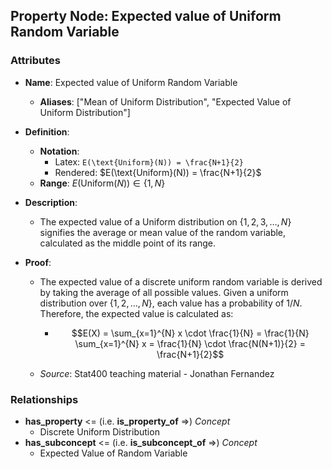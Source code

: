 ## Property Node: Expected value of Uniform Random Variable

### Attributes

- **Name**: Expected value of Uniform Random Variable
  - **Aliases**: ["Mean of Uniform Distribution", "Expected Value of Uniform Distribution"]

- **Definition**:
  - **Notation**:
    - Latex: `E(\text{Uniform}(N)) = \frac{N+1}{2}`
    - Rendered: $E(\text{Uniform}(N)) = \frac{N+1}{2}$
  - **Range**: $E(\text{Uniform}(N)) \in \{1, N\}$

- **Description**: 
  - The expected value of a Uniform distribution on $\{1, 2, 3, \dots, N\}$ signifies the average or mean value of the random variable, calculated as the middle point of its range.

- **Proof**: 
  - The expected value of a discrete uniform random variable is derived by taking the average of all possible values. Given a uniform distribution over $\{1, 2, \dots, N\}$, each value has a probability of $1/N$. Therefore, the expected value is calculated as:
  
    - $$E(X) = \sum_{x=1}^{N} x \cdot \frac{1}{N} = \frac{1}{N} \sum_{x=1}^{N} x = \frac{1}{N} \cdot \frac{N(N+1)}{2} = \frac{N+1}{2}$$

  - *Source*: Stat400 teaching material - Jonathan Fernandez


### Relationships

- **has_property** <= (i.e. **is_property_of** =>) *Concept*
  - Discrete Uniform Distribution
- **has_subconcept** <= (i.e. **is_subconcept_of** =>) *Concept*
  - Expected Value of Random Variable